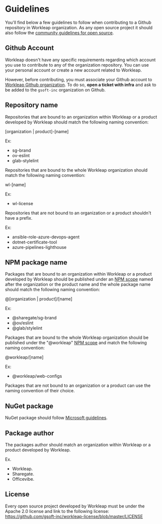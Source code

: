 # Guidelines

You'll find below a few guidelines to follow when contributing to a Github repository in Workleap organization. As any open source project it should also follow the [community guidelines for open source](https://opensource.guide/).

## Github Account

Workleap doesn't have any specific requirements regarding which account you use to contribute to any of the organization repository. You can use your personal account or create a new account related to Workleap.

However, before contributing, you must associate your Github account to [Workleap Github organization](https://github.com/gsoft-inc). To do so, **open a ticket with infra** and ask to be added to the `gsoft-inc` organization on Github.

## Repository name

Repositories that are bound to an organization within Workleap or a product developed by Workleap should match the following naming convention:

[organization | product]-[name]

Ex:

- sg-brand
- ov-eslint
- glab-stylelint

Repositories that are bound to the whole Workleap organization should match the following naming convention:

wl-[name]

Ex:

- wl-license

Repositories that are not bound to an organization or a product shouldn't have a prefix.

Ex:

- ansible-role-azure-devops-agent
- dotnet-certificate-tool
- azure-pipelines-lighthouse

## NPM package name

Packages that are bound to an organization within Workleap or a product developed by Workleap should be published under an [NPM scope](https://docs.npmjs.com/about-scopes) named after the organization or the product name and the whole package name should match the following naming convention:

@[organization | product]/[name]

Ex:

- @sharegate/sg-brand
- @ov/eslint
- @glab/stylelint

Packages that are bound to the whole Workleap organization should be published under the "@workleap" [NPM scope](https://docs.npmjs.com/about-scopes) and match the following naming convention:

@workleap/[name]

Ex:

- @workleap/web-configs

Packages that are not bound to an organization or a product can use the naming convention of their choice.

## NuGet package

NuGet package should follow [Microsoft guidelines](https://docs.microsoft.com/en-us/nuget/create-packages/package-authoring-best-practices).

## Package author

The packages author should match an organization within Workleap or a product developed by Workleap.

Ex.

- Workleap.
- Sharegate.
- Officevibe.

## License

Every open source project developed by Workleap must be under the Apache 2.0 license and link to the following license: https://github.com/gsoft-inc/workleap-license/blob/master/LICENSE
